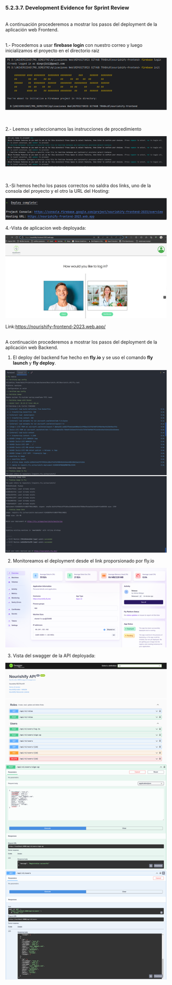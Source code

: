 <h3>5.2.3.7. Development Evidence for Sprint Review</h3>
<br>
A continuación procederemos a mostrar los pasos del deployment de la aplicación web Frontend.
<br>
<br>

1.- Procedemos a usar <strong>firebase login</strong> con nuestro correo y luego inicializamos el proyecto en el directorio raiz
<p align ="center">
            <img src="../../images/evidence-deploy-sprint2/login-init.png">
         </p>
<br><br>
2.- Leemos y seleccionamos las instrucciones de procedimiento

<p align ="center">
            <img src="../../images/evidence-deploy-sprint2/procress.png">
         </p>

<br><br>
3.-Si hemos hecho los pasos correctos no saldra dos links, uno de la consola del proyecto y el otro la URL del Hosting:

<p align ="center">
            <img src="../../images/evidence-deploy-sprint2/deplotcomplete.png">
         </p>

4.-Vista de aplicacion web deployada:
<p align ="center">
            <img src="../../images/evidence-deploy-sprint2/viewdeploy.png">
         </p>

Link:https://nourishify-frontend-2023.web.app/

<br>
A continuación procederemos a mostrar los pasos del deployment de la aplicación web Backend.
<br>

1. El deploy del backend fue hecho en <strong>fly.io</strong> y se uso el comando <strong>fly launch</strong> y <strong>fly deploy</strong>.

<p align ="center">
            <img src="../../images/evidence-deploy-sprint3/../evidence-deploy-sprint-3/backend_deploy_2.png">
            <img src="../../images/evidence-deploy-sprint3/../evidence-deploy-sprint-3/backend_deploy_3.png">
         </p>

2. Monitoreamos el deployment desde el link proporsionado por fly.io

<p align="center">
   <img src="../../images/evidence-deploy-sprint3/../evidence-deploy-sprint-3/backend_deploy_6.png">
</p>

3. Vista del swagger de la API deployada:



<p align="center">
   <img src="../../images/evidence-deploy-sprint3/../evidence-deploy-sprint-3/backend_deploy_0.png">
   <img src="../../images/evidence-deploy-sprint3/../evidence-deploy-sprint-3/backend_deploy_1.png">
   <img src="../../images/evidence-deploy-sprint3/../evidence-deploy-sprint-3/backend_deploy_4.png">
   <img src="../../images/evidence-deploy-sprint3/../evidence-deploy-sprint-3/backend_deploy_5.png">
</p>